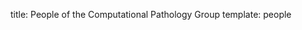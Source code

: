 title: People of the Computational Pathology Group
template: people

<!---

This page is generated automatically. Please do not change the content of this page.

--->
